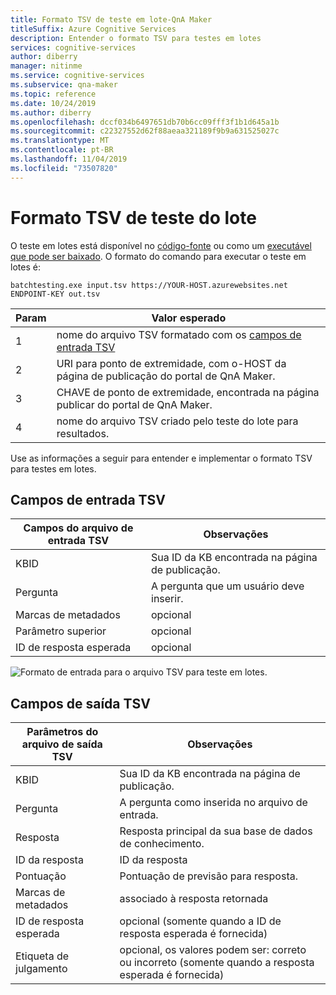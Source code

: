 ```yaml
---
title: Formato TSV de teste em lote-QnA Maker
titleSuffix: Azure Cognitive Services
description: Entender o formato TSV para testes em lotes
services: cognitive-services
author: diberry
manager: nitinme
ms.service: cognitive-services
ms.subservice: qna-maker
ms.topic: reference
ms.date: 10/24/2019
ms.author: diberry
ms.openlocfilehash: dccf034b6497651db70b6cc09fff3f1b1d645a1b
ms.sourcegitcommit: c22327552d62f88aeaa321189f9b9a631525027c
ms.translationtype: MT
ms.contentlocale: pt-BR
ms.lasthandoff: 11/04/2019
ms.locfileid: "73507820"
---
```

# <a name="batch-testing-tsv-format"></a>Formato TSV de teste do lote

O teste em lotes está disponível no [código-fonte](https://github.com/Azure-Samples/cognitive-services-qnamaker-csharp/tree/master/documentation-samples/batchtesting) ou como um [executável que pode ser baixado](https://aka.ms/qna_btzip). O formato do comando para executar o teste em lotes é:

```console
batchtesting.exe input.tsv https://YOUR-HOST.azurewebsites.net ENDPOINT-KEY out.tsv
```

|Param|Valor esperado|
|--|--|
|1|nome do arquivo TSV formatado com os [campos de entrada TSV](#tsv-input-fields)|
|2|URI para ponto de extremidade, com o-HOST da página de publicação do portal de QnA Maker.|
|3|CHAVE de ponto de extremidade, encontrada na página publicar do portal de QnA Maker.|
|4|nome do arquivo TSV criado pelo teste do lote para resultados.|

Use as informações a seguir para entender e implementar o formato TSV para testes em lotes. 

## <a name="tsv-input-fields"></a>Campos de entrada TSV

|Campos do arquivo de entrada TSV|Observações|
|--|--|
|KBID|Sua ID da KB encontrada na página de publicação.|
|Pergunta|A pergunta que um usuário deve inserir.|
|Marcas de metadados|opcional|
|Parâmetro superior|opcional| 
|ID de resposta esperada|opcional|

![Formato de entrada para o arquivo TSV para teste em lotes.](media/batch-test/input-tsv-format-batch-test.png)

## <a name="tsv-output-fields"></a>Campos de saída TSV 

|Parâmetros do arquivo de saída TSV|Observações|
|--|--|
|KBID|Sua ID da KB encontrada na página de publicação.|
|Pergunta|A pergunta como inserida no arquivo de entrada.|
|Resposta|Resposta principal da sua base de dados de conhecimento.|
|ID da resposta|ID da resposta|
|Pontuação|Pontuação de previsão para resposta. |
|Marcas de metadados|associado à resposta retornada|
|ID de resposta esperada|opcional (somente quando a ID de resposta esperada é fornecida)|
|Etiqueta de julgamento|opcional, os valores podem ser: correto ou incorreto (somente quando a resposta esperada é fornecida)|
